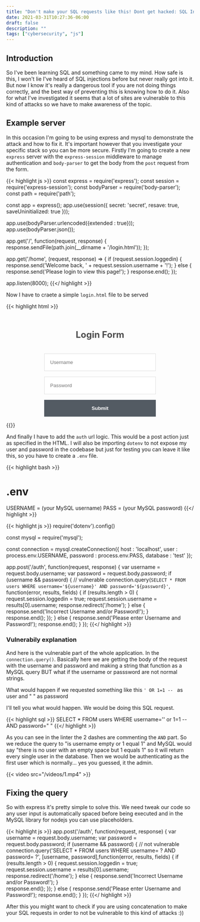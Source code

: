 ```yaml
---
title: "Don't make your SQL requests like this! Dont get hacked: SQL Injection"
date: 2021-03-31T10:27:36-06:00
draft: false
description: ""
tags: ["cybersecurity", "js"]
---
```


## Introduction

So I've been learning SQL and something came to my mind. How safe is this, I won't lie I've heard of SQL injections before but never really got into it. But now I know it's really a dangerous tool if you are not doing things correctly, and the best way of preventing this is knowing how to do it. Also for what I've investigated it seems that a lot of sites are vulnerable to this kind of attacks so we have to make awareness of the topic.

## Example server

In this occasion I'm going to be using express and mysql to demonstrate the attack and how to fix it. It's important however that you investigate your specific stack so you can be more secure. Firstly I'm going to create a new `express` server with the `express-session` middleware to manage authentication and `body-parser` to get the body from the `post` request from the form.

{{< highlight js >}}
const express = require('express');
const session = require('express-session');
const bodyParser = require('body-parser');
const path = require('path');

const app = express();
    app.use(session({
    secret: 'secret',
    resave: true,
    saveUninitialized: true
}));

app.use(bodyParser.urlencoded({extended : true}));
app.use(bodyParser.json());

app.get('/', function(request, response) {
    response.sendFile(path.join(\_\_dirname + '/login.html'));
});

app.get('/home', (request, response) => {
    if (request.session.loggedin) {
        response.send('Welcome back, ' + request.session.username + '!');
    } else {
        response.send('Please login to view this page!');
    }
    response.end();
});

app.listen(8000);
{{</ highlight >}}

Now I have to craete a simple `login.html` file to be served

{{< highlight html >}}
<!-- login.html -->

<!DOCTYPE html>
<html>
	<head>
		<meta charset="utf-8">
		<title>Login Form Tutorial</title>
		<style>
		.login-form {
			width: 300px;
			margin: 0 auto;
		}
		.login-form h1 {
			text-align: center;
			color: #4d4d4d;
			font-size: 24px;
			padding: 20px 0 20px 0;
		}
		.login-form input[type="password"],
		.login-form input[type="text"] {
			width: 100%;
			padding: 15px;
			border: 1px solid #dddddd;
			margin-bottom: 15px;
			box-sizing:border-box;
		}
		.login-form input[type="submit"] {
			width: 100%;
			padding: 15px;
			background-color: #535b63;
			border: 0;
			box-sizing: border-box;
			cursor: pointer;
			font-weight: bold;
			color: #ffffff;
		}
		</style>
	</head>
	<body>
		<div class="login-form">
			<h1>Login Form</h1>
			<form action="auth" method="POST">
				<input type="text" name="username" placeholder="Username" required>
				<input type="password" name="password" placeholder="Password" required>
				<input type="submit">
			</form>
		</div>
	</body>
</html>
{{</ highlight >}}

And finally I have to add the `auth` url logic. This would be a post action just as specified in the HTML. I will also be importing `dotenv` to not expose my user and password in the codebase but just for testing you can leave it like this, so you have to create a `.env` file. 

{{< highlight bash >}}
# .env

USERNAME = (your MySQL username)
PASS = (your MySQL password)
{{</ highlight >}}

{{< highlight js >}}
require('dotenv').config()

const mysql = require('mysql');

const connection = mysql.createConnection({
	host     : 'localhost',
	user     : process.env.USERNAME,
	password : process.env.PASS,
	database : 'test'
});

app.post('/auth', function(request, response) {
	var username = request.body.username;
	var password = request.body.password;
	if (username && password) {
        // vulnerable
		connection.query(`SELECT * FROM users WHERE username='${username}' AND password='${password}'`, function(error, results, fields) {
			if (results.length > 0) {
				request.session.loggedin = true;
				request.session.username = results[0].username;
				response.redirect('/home');
			} else {
				response.send('Incorrect Username and/or Password!');
			}			
			response.end();
		});
	} else {
		response.send('Please enter Username and Password!');
		response.end();
	}
});
{{</ highlight >}}

### Vulnerabily explanation

And here is the vulnerable part of the whole application. In the `connection.query()`. Basically here we are getting the body of the request with the username and password and making a string that function as a MySQL query BUT what if the username or passsword are not normal strings. 

What would happen if we requested something like this `' OR 1=1 -- ` as user and " " as password

I'll tell you what would happen. We would be doing this SQL request. 

{{< highlight sql >}}
SELECT * FROM users WHERE username='' or 1=1 -- AND password=" "
{{</ highlight >}}

As you can see in the linter the 2 dashes are commenting the `AND` part. So we reduce the query to "is username empty or 1 equal 1" and MySQL would say "there is no user with an empty space but 1 equals 1" so it will return every single user in the database. Then we would be authenticating as the first user which is normally... yes you guessed, it the admin.  

{{< video src="/videos/1.mp4" >}}

## Fixing the query

So with express it's pretty simple to solve this. We need tweak our code so any user input is automatically spaced before being executed and in the MySQL library for nodejs you can use placeholders. 

{{< highlight js >}}
app.post('/auth', function(request, response) {
	var username = request.body.username;
	var password = request.body.password;
	if (username && password) {
        // not vulnerable
		connection.query('SELECT * FROM users WHERE username= ? AND password= ?', [username, password],function(error, results, fields) {
			if (results.length > 0) {
				request.session.loggedin = true;
				request.session.username = results[0].username;
				response.redirect('/home');
			} else {
				response.send('Incorrect Username and/or Password!');
			}			
			response.end();
		});
	} else {
		response.send('Please enter Username and Password!');
		response.end();
	}
});
{{</ highlight >}}

After this you might want to check if you are using concatenation to make your SQL requests in order to not be vulnerable to this kind of attacks :))
